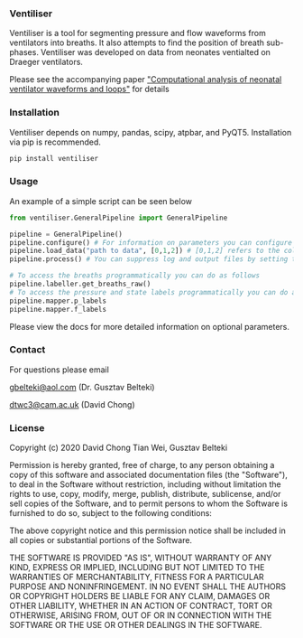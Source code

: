 ### Ventiliser

Ventiliser is a tool for segmenting pressure and flow waveforms from ventilators into breaths. It also attempts to find the position of breath sub-phases. Ventiliser was developed on data from neonates ventialted on Draeger ventilators.

Please see the accompanying paper ["Computational analysis of neonatal ventilator waveforms and loops"](https://doi.org/10.1038/s41390-020-01301-9) for details

### Installation

Ventiliser depends on numpy, pandas, scipy, atpbar, and PyQT5. Installation via pip is recommended.

```python
pip install ventiliser
```

### Usage

An example of a simple script can be seen below

```python
from ventiliser.GeneralPipeline import GeneralPipeline

pipeline = GeneralPipeline()
pipeline.configure() # For information on parameters you can configure see docs
pipeline.load_data("path to data", [0,1,2]) # [0,1,2] refers to the columns in your data file corresponding to time, pressure, flow
pipeline.process() # You can suppress log and output files by setting them false. See docs for more information

# To access the breaths programmatically you can do as follows
pipeline.labeller.get_breaths_raw()
# To access the pressure and state labels programmatically you can do as follows
pipeline.mapper.p_labels
pipeline.mapper.f_labels
```

Please view the docs for more detailed information on optional parameters.

### Contact

For questions please email

gbelteki@aol.com (Dr. Gusztav Belteki)

dtwc3@cam.ac.uk (David Chong)

### License

Copyright (c) 2020 David Chong Tian Wei, Gusztav Belteki

Permission is hereby granted, free of charge, to any person obtaining a copy
of this software and associated documentation files (the "Software"), to deal
in the Software without restriction, including without limitation the rights
to use, copy, modify, merge, publish, distribute, sublicense, and/or sell
copies of the Software, and to permit persons to whom the Software is
furnished to do so, subject to the following conditions:

The above copyright notice and this permission notice shall be included in all
copies or substantial portions of the Software.

THE SOFTWARE IS PROVIDED "AS IS", WITHOUT WARRANTY OF ANY KIND, EXPRESS OR
IMPLIED, INCLUDING BUT NOT LIMITED TO THE WARRANTIES OF MERCHANTABILITY,
FITNESS FOR A PARTICULAR PURPOSE AND NONINFRINGEMENT. IN NO EVENT SHALL THE
AUTHORS OR COPYRIGHT HOLDERS BE LIABLE FOR ANY CLAIM, DAMAGES OR OTHER
LIABILITY, WHETHER IN AN ACTION OF CONTRACT, TORT OR OTHERWISE, ARISING FROM,
OUT OF OR IN CONNECTION WITH THE SOFTWARE OR THE USE OR OTHER DEALINGS IN THE
SOFTWARE.
